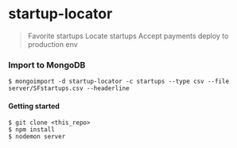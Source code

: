startup-locator
=====

> Favorite startups
> Locate startups
> Accept payments
> deploy to production env

### Import to MongoDB

`$ mongoimport -d startup-locator -c startups --type csv --file server/SFstartups.csv --headerline`

#### Getting started
```
$ git clone <this_repo>
$ npm install
$ nodemon server
```